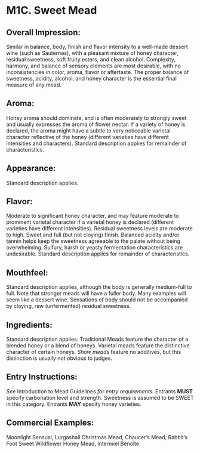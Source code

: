 # M1C. Sweet Mead

## Overall Impression: 

Similar in balance, body, finish and flavor intensity to a well-made dessert wine (such as Sauternes), with a pleasant mixture of honey character, residual sweetness, soft fruity esters, and clean alcohol. Complexity, harmony, and balance of sensory elements are most desirable, with no inconsistencies in color, aroma, flavor or aftertaste. The proper balance of sweetness, acidity, alcohol, and honey character is the essential final measure of any mead.

## Aroma: 

Honey aroma should dominate, and is often moderately to strongly sweet and usually expresses the aroma of flower nectar. If a variety of honey is declared, the aroma might have a subtle to very noticeable varietal character reflective of the honey (different varieties have different intensities and characters). Standard description applies for remainder of characteristics.

## Appearance: 

Standard description applies.

## Flavor: 

Moderate to significant honey character, and may feature moderate to prominent varietal character if a varietal honey is declared (different varieties have different intensities). Residual sweetness levels are moderate to high. Sweet and full (but not cloying) finish. Balanced acidity and/or tannin helps keep the sweetness agreeable to the palate without being overwhelming. Sulfury, harsh or yeasty fermentation characteristics are undesirable. Standard description applies for remainder of characteristics.

## Mouthfeel: 

Standard description applies, although the body is generally medium-full to full. Note that stronger meads will have a fuller body. Many examples will seem like a dessert wine. Sensations of body should not be accompanied by cloying, raw (unfermented) residual sweetness.

## Ingredients: 

Standard description applies. Traditional Meads feature the character of a blended honey or a blend of honeys. Varietal meads feature the distinctive character of certain honeys. _Show meads_ feature no additives, but this distinction is usually not obvious to judges.


## Entry Instructions:

_See_ Introduction to Mead Guidelines _for entry requirements._ Entrants **MUST** specify carbonation level and strength. Sweetness is assumed to be SWEET in this category. Entrants **MAY** specify honey varieties.

## Commercial Examples: 

Moonlight Sensual, Lurgashall Christmas Mead, Chaucer’s Mead, Rabbit’s Foot Sweet Wildflower Honey Mead, Intermiel Benoîte
